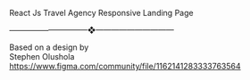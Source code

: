 

React Js Travel Agency Responsive Landing Page 

——————————❖——————————

Based on a design by  
Stephen Olushola
https://www.figma.com/community/file/1162141283333763564
